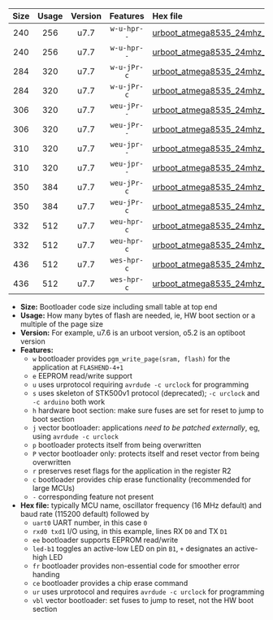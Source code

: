 |Size|Usage|Version|Features|Hex file|
|:-:|:-:|:-:|:-:|:--|
|240|256|u7.7|`w-u-hpr--`|[urboot_atmega8535_24mhz_230400bps_uart0_rxd0_txd1_led+b0_fr_ur.hex](https://raw.githubusercontent.com/stefanrueger/urboot.hex/main/cores/mightycore/atmega8535/fcpu_24mhz/230400_bps/urboot_atmega8535_24mhz_230400bps_uart0_rxd0_txd1_led+b0_fr_ur.hex)|
|240|256|u7.7|`w-u-hpr--`|[urboot_atmega8535_24mhz_230400bps_uart0_rxd0_txd1_led+b7_fr_ur.hex](https://raw.githubusercontent.com/stefanrueger/urboot.hex/main/cores/mightycore/atmega8535/fcpu_24mhz/230400_bps/urboot_atmega8535_24mhz_230400bps_uart0_rxd0_txd1_led+b7_fr_ur.hex)|
|284|320|u7.7|`w-u-jPr-c`|[urboot_atmega8535_24mhz_230400bps_uart0_rxd0_txd1_led+b0_fr_ce_ur_vbl.hex](https://raw.githubusercontent.com/stefanrueger/urboot.hex/main/cores/mightycore/atmega8535/fcpu_24mhz/230400_bps/urboot_atmega8535_24mhz_230400bps_uart0_rxd0_txd1_led+b0_fr_ce_ur_vbl.hex)|
|284|320|u7.7|`w-u-jPr-c`|[urboot_atmega8535_24mhz_230400bps_uart0_rxd0_txd1_led+b7_fr_ce_ur_vbl.hex](https://raw.githubusercontent.com/stefanrueger/urboot.hex/main/cores/mightycore/atmega8535/fcpu_24mhz/230400_bps/urboot_atmega8535_24mhz_230400bps_uart0_rxd0_txd1_led+b7_fr_ce_ur_vbl.hex)|
|306|320|u7.7|`weu-jPr--`|[urboot_atmega8535_24mhz_230400bps_uart0_rxd0_txd1_ee_led+b0_ur_vbl.hex](https://raw.githubusercontent.com/stefanrueger/urboot.hex/main/cores/mightycore/atmega8535/fcpu_24mhz/230400_bps/urboot_atmega8535_24mhz_230400bps_uart0_rxd0_txd1_ee_led+b0_ur_vbl.hex)|
|306|320|u7.7|`weu-jPr--`|[urboot_atmega8535_24mhz_230400bps_uart0_rxd0_txd1_ee_led+b7_ur_vbl.hex](https://raw.githubusercontent.com/stefanrueger/urboot.hex/main/cores/mightycore/atmega8535/fcpu_24mhz/230400_bps/urboot_atmega8535_24mhz_230400bps_uart0_rxd0_txd1_ee_led+b7_ur_vbl.hex)|
|310|320|u7.7|`weu-jpr--`|[urboot_atmega8535_24mhz_230400bps_uart0_rxd0_txd1_ee_led+b0_fr_ur_vbl.hex](https://raw.githubusercontent.com/stefanrueger/urboot.hex/main/cores/mightycore/atmega8535/fcpu_24mhz/230400_bps/urboot_atmega8535_24mhz_230400bps_uart0_rxd0_txd1_ee_led+b0_fr_ur_vbl.hex)|
|310|320|u7.7|`weu-jpr--`|[urboot_atmega8535_24mhz_230400bps_uart0_rxd0_txd1_ee_led+b7_fr_ur_vbl.hex](https://raw.githubusercontent.com/stefanrueger/urboot.hex/main/cores/mightycore/atmega8535/fcpu_24mhz/230400_bps/urboot_atmega8535_24mhz_230400bps_uart0_rxd0_txd1_ee_led+b7_fr_ur_vbl.hex)|
|350|384|u7.7|`weu-jPr-c`|[urboot_atmega8535_24mhz_230400bps_uart0_rxd0_txd1_ee_led+b0_fr_ce_ur_vbl.hex](https://raw.githubusercontent.com/stefanrueger/urboot.hex/main/cores/mightycore/atmega8535/fcpu_24mhz/230400_bps/urboot_atmega8535_24mhz_230400bps_uart0_rxd0_txd1_ee_led+b0_fr_ce_ur_vbl.hex)|
|350|384|u7.7|`weu-jPr-c`|[urboot_atmega8535_24mhz_230400bps_uart0_rxd0_txd1_ee_led+b7_fr_ce_ur_vbl.hex](https://raw.githubusercontent.com/stefanrueger/urboot.hex/main/cores/mightycore/atmega8535/fcpu_24mhz/230400_bps/urboot_atmega8535_24mhz_230400bps_uart0_rxd0_txd1_ee_led+b7_fr_ce_ur_vbl.hex)|
|332|512|u7.7|`weu-hpr-c`|[urboot_atmega8535_24mhz_230400bps_uart0_rxd0_txd1_ee_led+b0_fr_ce_ur.hex](https://raw.githubusercontent.com/stefanrueger/urboot.hex/main/cores/mightycore/atmega8535/fcpu_24mhz/230400_bps/urboot_atmega8535_24mhz_230400bps_uart0_rxd0_txd1_ee_led+b0_fr_ce_ur.hex)|
|332|512|u7.7|`weu-hpr-c`|[urboot_atmega8535_24mhz_230400bps_uart0_rxd0_txd1_ee_led+b7_fr_ce_ur.hex](https://raw.githubusercontent.com/stefanrueger/urboot.hex/main/cores/mightycore/atmega8535/fcpu_24mhz/230400_bps/urboot_atmega8535_24mhz_230400bps_uart0_rxd0_txd1_ee_led+b7_fr_ce_ur.hex)|
|436|512|u7.7|`wes-hpr-c`|[urboot_atmega8535_24mhz_230400bps_uart0_rxd0_txd1_ee_led+b0_fr_ce.hex](https://raw.githubusercontent.com/stefanrueger/urboot.hex/main/cores/mightycore/atmega8535/fcpu_24mhz/230400_bps/urboot_atmega8535_24mhz_230400bps_uart0_rxd0_txd1_ee_led+b0_fr_ce.hex)|
|436|512|u7.7|`wes-hpr-c`|[urboot_atmega8535_24mhz_230400bps_uart0_rxd0_txd1_ee_led+b7_fr_ce.hex](https://raw.githubusercontent.com/stefanrueger/urboot.hex/main/cores/mightycore/atmega8535/fcpu_24mhz/230400_bps/urboot_atmega8535_24mhz_230400bps_uart0_rxd0_txd1_ee_led+b7_fr_ce.hex)|

- **Size:** Bootloader code size including small table at top end
- **Usage:** How many bytes of flash are needed, ie, HW boot section or a multiple of the page size
- **Version:** For example, u7.6 is an urboot version, o5.2 is an optiboot version
- **Features:**
  + `w` bootloader provides `pgm_write_page(sram, flash)` for the application at `FLASHEND-4+1`
  + `e` EEPROM read/write support
  + `u` uses urprotocol requiring `avrdude -c urclock` for programming
  + `s` uses skeleton of STK500v1 protocol (deprecated); `-c urclock` and `-c arduino` both work
  + `h` hardware boot section: make sure fuses are set for reset to jump to boot section
  + `j` vector bootloader: applications *need to be patched externally*, eg, using `avrdude -c urclock`
  + `p` bootloader protects itself from being overwritten
  + `P` vector bootloader only: protects itself and reset vector from being overwritten
  + `r` preserves reset flags for the application in the register R2
  + `c` bootloader provides chip erase functionality (recommended for large MCUs)
  + `-` corresponding feature not present
- **Hex file:** typically MCU name, oscillator frequency (16 MHz default) and baud rate (115200 default) followed by
  + `uart0` UART number, in this case `0`
  + `rxd0 txd1` I/O using, in this example, lines RX `D0` and TX `D1`
  + `ee` bootloader supports EEPROM read/write
  + `led-b1` toggles an active-low LED on pin `B1`, `+` designates an active-high LED
  + `fr` bootloader provides non-essential code for smoother error handing
  + `ce` bootloader provides a chip erase command
  + `ur` uses urprotocol and requires `avrdude -c urclock` for programming
  + `vbl` vector bootloader: set fuses to jump to reset, not the HW boot section
